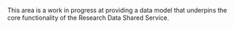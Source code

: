 This area is a work in progress at providing a data model that underpins the core functionality of the Research Data Shared Service.

